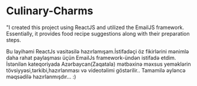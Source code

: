 # Culinary-Charms
"I created this project using ReactJS and utilized the EmailJS framework. Essentially, it provides food recipe suggestions along with their preparation steps.

Bu layihəmi ReactJs vasitəsilə hazırlamışam.İstifadəçi öz fikirlərini mənimlə daha rahat paylaşması üçün EmailJs framework-ündən istifadə etdim.
İstənilən kateqoriyada Azərbaycan(Zaqatala) mətbəxinə məxsus yeməklərin tövsiyyəsi,tərkibi,hazırlanması və videotəlimi göstərilir..
Tamamilə əyləncə məqsədilə hazırlanmışdır... :)
